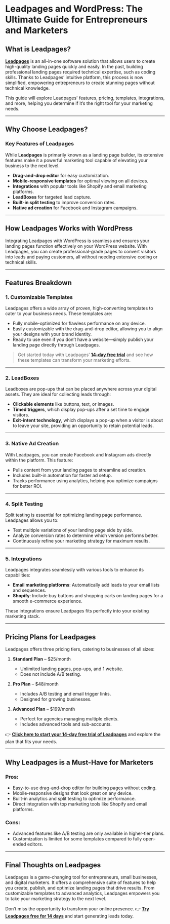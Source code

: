 # Leadpages and WordPress: The Ultimate Guide for Entrepreneurs and Marketers

## What is Leadpages?

**[Leadpages](https://bit.ly/LEadPages)** is an all-in-one software solution that allows users to create high-quality landing pages quickly and easily. In the past, building professional landing pages required technical expertise, such as coding skills. Thanks to Leadpages’ intuitive platform, this process is now simplified, empowering entrepreneurs to create stunning pages without technical knowledge.

This guide will explore Leadpages' features, pricing, templates, integrations, and more, helping you determine if it’s the right tool for your marketing needs.

---

## Why Choose Leadpages?

### Key Features of Leadpages

While **Leadpages** is primarily known as a landing page builder, its extensive features make it a powerful marketing tool capable of elevating your business to the next level.

- **Drag-and-drop editor** for easy customization.
- **Mobile-responsive templates** for optimal viewing on all devices.
- **Integrations** with popular tools like Shopify and email marketing platforms.
- **LeadBoxes** for targeted lead capture.
- **Built-in split testing** to improve conversion rates.
- **Native ad creation** for Facebook and Instagram campaigns.

---

## How Leadpages Works with WordPress

Integrating Leadpages with WordPress is seamless and ensures your landing pages function effectively on your WordPress website. With Leadpages, you can create professional-grade pages to convert visitors into leads and paying customers, all without needing extensive coding or technical skills.

---

## Features Breakdown

### 1. **Customizable Templates**
Leadpages offers a wide array of proven, high-converting templates to cater to your business needs. These templates are:
- Fully mobile-optimized for flawless performance on any device.
- Easily customizable with the drag-and-drop editor, allowing you to align your designs with your brand identity.
- Ready to use even if you don’t have a website—simply publish your landing page directly through Leadpages.

> Get started today with Leadpages’ **[14-day free trial](https://bit.ly/LEadPages)** and see how these templates can transform your marketing efforts.

---

### 2. **LeadBoxes**
Leadboxes are pop-ups that can be placed anywhere across your digital assets. They are ideal for collecting leads through:
- **Clickable elements** like buttons, text, or images.
- **Timed triggers**, which display pop-ups after a set time to engage visitors.
- **Exit-intent technology**, which displays a pop-up when a visitor is about to leave your site, providing an opportunity to retain potential leads.

---

### 3. **Native Ad Creation**
With Leadpages, you can create Facebook and Instagram ads directly within the platform. This feature:
- Pulls content from your landing pages to streamline ad creation.
- Includes built-in automation for faster ad setup.
- Tracks performance using analytics, helping you optimize campaigns for better ROI.

---

### 4. **Split Testing**
Split testing is essential for optimizing landing page performance. Leadpages allows you to:
- Test multiple variations of your landing page side by side.
- Analyze conversion rates to determine which version performs better.
- Continuously refine your marketing strategy for maximum results.

---

### 5. **Integrations**
Leadpages integrates seamlessly with various tools to enhance its capabilities:
- **Email marketing platforms**: Automatically add leads to your email lists and sequences.
- **Shopify**: Include buy buttons and shopping carts on landing pages for a smooth e-commerce experience.

These integrations ensure Leadpages fits perfectly into your existing marketing stack.

---

## Pricing Plans for Leadpages

Leadpages offers three pricing tiers, catering to businesses of all sizes:

1. **Standard Plan** – $25/month
   - Unlimited landing pages, pop-ups, and 1 website.
   - Does not include A/B testing.

2. **Pro Plan** – $48/month
   - Includes A/B testing and email trigger links.
   - Designed for growing businesses.

3. **Advanced Plan** – $199/month
   - Perfect for agencies managing multiple clients.
   - Includes advanced tools and sub-accounts.

👉 **[Click here to start your 14-day free trial of Leadpages](https://bit.ly/LEadPages)** and explore the plan that fits your needs.

---

## Why Leadpages is a Must-Have for Marketers

### Pros:
- Easy-to-use drag-and-drop editor for building pages without coding.
- Mobile-responsive designs that look great on any device.
- Built-in analytics and split testing to optimize performance.
- Direct integration with top marketing tools like Shopify and email platforms.

### Cons:
- Advanced features like A/B testing are only available in higher-tier plans.
- Customization is limited for some templates compared to fully open-ended editors.

---

## Final Thoughts on Leadpages

Leadpages is a game-changing tool for entrepreneurs, small businesses, and digital marketers. It offers a comprehensive suite of features to help you create, publish, and optimize landing pages that drive results. From customizable templates to advanced analytics, Leadpages empowers you to take your marketing strategy to the next level.

Don’t miss the opportunity to transform your online presence. 👉 **[Try Leadpages free for 14 days](https://bit.ly/LEadPages)** and start generating leads today.
